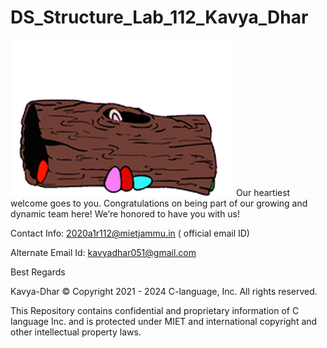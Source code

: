 # DS_Structure_Lab_112_Kavya_Dhar
![picture](https://github.com/MIETDevelopers/DS_Structure_Lab_112_Kavya_Dhar/blob/main/Welocme.gif)
Our heartiest welcome goes to you. Congratulations on being part of our growing and dynamic team here! We’re honored to have you with us!

Contact Info: 2020a1r112@mietjammu.in ( official email ID)

Alternate Email Id: kavyadhar051@gmail.com

Best Regards

Kavya-Dhar © Copyright 2021 - 2024 C-language, Inc. All rights reserved.

This Repository contains confidential and proprietary information of C language Inc. and is protected under MIET and international copyright and other intellectual property laws.

